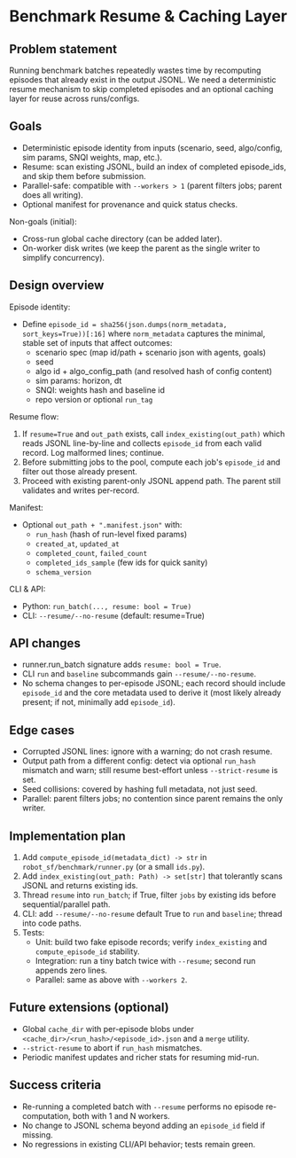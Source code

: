 # Benchmark Resume & Caching Layer

## Problem statement
Running benchmark batches repeatedly wastes time by recomputing episodes that already exist in the output JSONL. We need a deterministic resume mechanism to skip completed episodes and an optional caching layer for reuse across runs/configs.

## Goals
- Deterministic episode identity from inputs (scenario, seed, algo/config, sim params, SNQI weights, map, etc.).
- Resume: scan existing JSONL, build an index of completed episode_ids, and skip them before submission.
- Parallel-safe: compatible with `--workers > 1` (parent filters jobs; parent does all writing).
- Optional manifest for provenance and quick status checks.

Non-goals (initial):
- Cross-run global cache directory (can be added later).
- On-worker disk writes (we keep the parent as the single writer to simplify concurrency).

## Design overview

Episode identity:
- Define `episode_id = sha256(json.dumps(norm_metadata, sort_keys=True))[:16]` where `norm_metadata` captures the minimal, stable set of inputs that affect outcomes:
  - scenario spec (map id/path + scenario json with agents, goals)
  - seed
  - algo id + algo_config_path (and resolved hash of config content)
  - sim params: horizon, dt
  - SNQI: weights hash and baseline id
  - repo version or optional `run_tag`

Resume flow:
1) If `resume=True` and `out_path` exists, call `index_existing(out_path)` which reads JSONL line-by-line and collects `episode_id` from each valid record. Log malformed lines; continue.
2) Before submitting jobs to the pool, compute each job's `episode_id` and filter out those already present.
3) Proceed with existing parent-only JSONL append path. The parent still validates and writes per-record.

Manifest:
- Optional `out_path + ".manifest.json"` with:
  - `run_hash` (hash of run-level fixed params)
  - `created_at`, `updated_at`
  - `completed_count`, `failed_count`
  - `completed_ids_sample` (few ids for quick sanity)
  - `schema_version`

CLI & API:
- Python: `run_batch(..., resume: bool = True)`
- CLI: `--resume/--no-resume` (default: resume=True)

## API changes
- runner.run_batch signature adds `resume: bool = True`.
- CLI `run` and `baseline` subcommands gain `--resume/--no-resume`.
- No schema changes to per-episode JSONL; each record should include `episode_id` and the core metadata used to derive it (most likely already present; if not, minimally add `episode_id`).

## Edge cases
- Corrupted JSONL lines: ignore with a warning; do not crash resume.
- Output path from a different config: detect via optional `run_hash` mismatch and warn; still resume best-effort unless `--strict-resume` is set.
- Seed collisions: covered by hashing full metadata, not just seed.
- Parallel: parent filters jobs; no contention since parent remains the only writer.

## Implementation plan
1) Add `compute_episode_id(metadata_dict) -> str` in `robot_sf/benchmark/runner.py` (or a small `ids.py`).
2) Add `index_existing(out_path: Path) -> set[str]` that tolerantly scans JSONL and returns existing ids.
3) Thread `resume` into `run_batch`; if True, filter `jobs` by existing ids before sequential/parallel path.
4) CLI: add `--resume/--no-resume` default True to `run` and `baseline`; thread into code paths.
5) Tests:
   - Unit: build two fake episode records; verify `index_existing` and `compute_episode_id` stability.
   - Integration: run a tiny batch twice with `--resume`; second run appends zero lines.
   - Parallel: same as above with `--workers 2`.

## Future extensions (optional)
- Global `cache_dir` with per-episode blobs under `<cache_dir>/<run_hash>/<episode_id>.json` and a `merge` utility.
- `--strict-resume` to abort if `run_hash` mismatches.
- Periodic manifest updates and richer stats for resuming mid-run.

## Success criteria
- Re-running a completed batch with `--resume` performs no episode re-computation, both with 1 and N workers.
- No change to JSONL schema beyond adding an `episode_id` field if missing.
- No regressions in existing CLI/API behavior; tests remain green.
